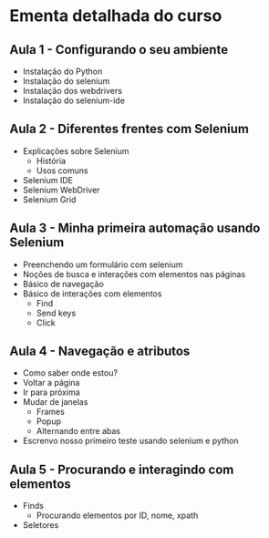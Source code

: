 # Ementa detalhada do curso

## Aula 1 - Configurando o seu ambiente

- Instalação do Python
- Instalação do selenium
- Instalação dos webdrivers
- Instalação do selenium-ide

## Aula 2 - Diferentes frentes com Selenium
- Explicações sobre Selenium
  - História
  - Usos comuns
- Selenium IDE
- Selenium WebDriver
- Selenium Grid

## Aula 3 - Minha primeira automação usando Selenium
- Preenchendo um formulário com selenium
- Noções de busca e interações com elementos nas páginas
- Básico de navegação
- Básico de interações com elementos
  - Find
  - Send keys
  - Click

## Aula 4 - Navegação e atributos
- Como saber onde estou?
- Voltar a página
- Ir para próxima
- Mudar de janelas
  - Frames
  - Popup
  - Alternando entre abas
- Escrenvo nosso primeiro teste usando selenium e python

## Aula 5 - Procurando e interagindo com elementos
- Finds
  - Procurando elementos por ID, nome, xpath
- Seletores
